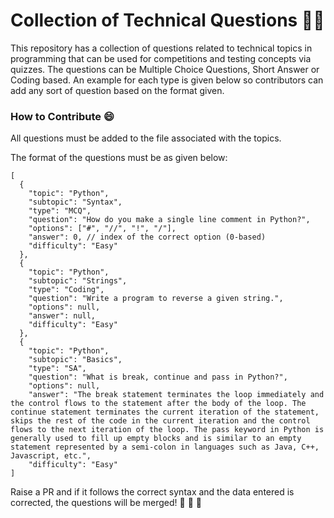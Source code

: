 # Collection of Technical Questions 🧑‍🎓

This repository has a collection of questions related to technical topics in programming that can be used for competitions and testing concepts via quizzes. 
The questions can be Multiple Choice Questions, Short Answer or Coding based. An example for each type is given below so contributors can add any sort of question based on the format given.

### How to Contribute 😄

All questions must be added to the file associated with the topics.

The format of the questions must be as given below:

```
[
  {
    "topic": "Python",
    "subtopic": "Syntax",
    "type": "MCQ",
    "question": "How do you make a single line comment in Python?",
    "options": ["#", "//", "!", "/"],
    "answer": 0, // index of the correct option (0-based)
    "difficulty": "Easy"
  },
  {  
    "topic": "Python",
    "subtopic": "Strings",
    "type": "Coding",
    "question": "Write a program to reverse a given string.",
    "options": null,
    "answer": null,
    "difficulty": "Easy"
  },
  {
    "topic": "Python",
    "subtopic": "Basics",
    "type": "SA",
    "question": "What is break, continue and pass in Python?",
    "options": null,
    "answer": "The break statement terminates the loop immediately and the control flows to the statement after the body of the loop. The continue statement terminates the current iteration of the statement, skips the rest of the code in the current iteration and the control flows to the next iteration of the loop. The pass keyword in Python is generally used to fill up empty blocks and is similar to an empty statement represented by a semi-colon in languages such as Java, C++, Javascript, etc.",
    "difficulty": "Easy"
]
```

Raise a PR and if it follows the correct syntax and the data entered is corrected, the questions will be merged! 🚀 🚀 🚀
